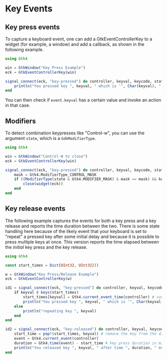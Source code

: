 # Key Events

## Key press events

To capture a keyboard event, one can add a GtkEventControllerKey to a widget (for example, a window) and add a callback, as shown in the following example.

```julia
using Gtk4

win = GtkWindow("Key Press Example")
eck = GtkEventControllerKey(win)

signal_connect(eck, "key-pressed") do controller, keyval, keycode, state
    println("You pressed key ", keyval, " which is '", Char(keyval), "'.")
end
```

You can then check if `event.keyval` has a certain value
and invoke an action in that case.

## Modifiers

To detect combination keypresses like "Control-w", you can use the argument `state`, which is a `GdkModifierType`.
```julia
using Gtk4

win = GtkWindow("Control-W to close")
eck = GtkEventControllerKey(win)

signal_connect(eck, "key-pressed") do controller, keyval, keycode, state
    mask = Gtk4.ModifierType_CONTROL_MASK
    if ((ModifierType(state & Gtk4.MODIFIER_MASK) & mask == mask) && keyval == UInt('w'))
        close(widget(eck))
    end
end
```

## Key release events

The following example captures the events for both a key press and a key release
and reports the time duration between the two.
There is some state handling here because of the likely event that your keyboard is set to "repeat" a pressed key after some initial delay and because it is possible to press multiple keys at once.
This version reports the time elapsed between the _initial_ key press and the key release.

```julia
using Gtk4

const start_times = Dict{UInt32, UInt32}()

w = GtkWindow("Key Press/Release Example")
eck = GtkEventControllerKey(w)

id1 = signal_connect(eck, "key-pressed") do controller, keyval, keycode, state
    if keyval ∉ keys(start_times)
        start_times[keyval] = Gtk4.current_event_time(controller) # save the initial key press time
        println("You pressed key ", keyval, " which is '", Char(keyval), "'.")
    else
        println("repeating key ", keyval)
    end
end

id2 = signal_connect(eck, "key-released") do controller, keyval, keycode, state
    start_time = pop!(start_times, keyval) # remove the key from the dictionary
    event = Gtk4.current_event(controller)
    duration = Gtk4.time(event) - start_time # key press duration in milliseconds
    println("You released key ", keyval, " after time ", duration, " msec.")
end
```
